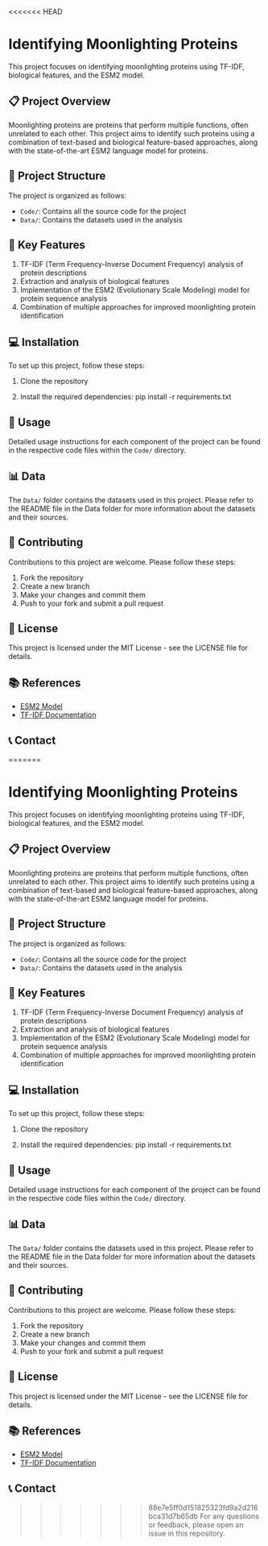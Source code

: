 <<<<<<< HEAD
# Identifying Moonlighting Proteins

This project focuses on identifying moonlighting proteins using TF-IDF, biological features, and the ESM2 model.

## 📋 Project Overview

Moonlighting proteins are proteins that perform multiple functions, often unrelated to each other. This project aims to identify such proteins using a combination of text-based and biological feature-based approaches, along with the state-of-the-art ESM2 language model for proteins.

## 📁 Project Structure

The project is organized as follows:

- `Code/`: Contains all the source code for the project
- `Data/`: Contains the datasets used in the analysis

## 🚀 Key Features

1. TF-IDF (Term Frequency-Inverse Document Frequency) analysis of protein descriptions
2. Extraction and analysis of biological features
3. Implementation of the ESM2 (Evolutionary Scale Modeling) model for protein sequence analysis
4. Combination of multiple approaches for improved moonlighting protein identification

## 💻 Installation

To set up this project, follow these steps:

1. Clone the repository


2. Install the required dependencies:
pip install -r requirements.txt


## 🔧 Usage

Detailed usage instructions for each component of the project can be found in the respective code files within the `Code/` directory.

## 📊 Data

The `Data/` folder contains the datasets used in this project. Please refer to the README file in the Data folder for more information about the datasets and their sources.

## 🤝 Contributing

Contributions to this project are welcome. Please follow these steps:

1. Fork the repository
2. Create a new branch
3. Make your changes and commit them
4. Push to your fork and submit a pull request

## 📄 License

This project is licensed under the MIT License - see the LICENSE file for details.

## 📚 References

- [ESM2 Model](https://github.com/facebookresearch/esm)
- [TF-IDF Documentation](https://scikit-learn.org/stable/modules/generated/sklearn.feature_extraction.text.TfidfVectorizer.html)

## 📞 Contact

=======
# Identifying Moonlighting Proteins

This project focuses on identifying moonlighting proteins using TF-IDF, biological features, and the ESM2 model.

## 📋 Project Overview

Moonlighting proteins are proteins that perform multiple functions, often unrelated to each other. This project aims to identify such proteins using a combination of text-based and biological feature-based approaches, along with the state-of-the-art ESM2 language model for proteins.

## 📁 Project Structure

The project is organized as follows:

- `Code/`: Contains all the source code for the project
- `Data/`: Contains the datasets used in the analysis

## 🚀 Key Features

1. TF-IDF (Term Frequency-Inverse Document Frequency) analysis of protein descriptions
2. Extraction and analysis of biological features
3. Implementation of the ESM2 (Evolutionary Scale Modeling) model for protein sequence analysis
4. Combination of multiple approaches for improved moonlighting protein identification

## 💻 Installation

To set up this project, follow these steps:

1. Clone the repository


2. Install the required dependencies:
pip install -r requirements.txt


## 🔧 Usage

Detailed usage instructions for each component of the project can be found in the respective code files within the `Code/` directory.

## 📊 Data

The `Data/` folder contains the datasets used in this project. Please refer to the README file in the Data folder for more information about the datasets and their sources.

## 🤝 Contributing

Contributions to this project are welcome. Please follow these steps:

1. Fork the repository
2. Create a new branch
3. Make your changes and commit them
4. Push to your fork and submit a pull request

## 📄 License

This project is licensed under the MIT License - see the LICENSE file for details.

## 📚 References

- [ESM2 Model](https://github.com/facebookresearch/esm)
- [TF-IDF Documentation](https://scikit-learn.org/stable/modules/generated/sklearn.feature_extraction.text.TfidfVectorizer.html)

## 📞 Contact

>>>>>>> 88e7e5ff0d151825323fd9a2d216bca31d7b65db
For any questions or feedback, please open an issue in this repository.